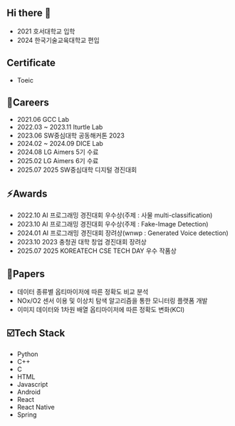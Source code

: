 ## Hi there 👋
  - 2021 호서대학교 입학
  - 2024 한국기술교육대학교 편입
<!--
**lhy0205/lhy0205** is a ✨ _special_ ✨ repository because its `README.md` (this file) appears on your GitHub profile.

Here are some ideas to get you started:

- 🔭 I’m currently working on ...
- 🌱 I’m currently learning ...
- 👯 I’m looking to collaborate on ...
- 🤔 I’m looking for help with ...
- 💬 Ask me about ...
- 📫 How to reach me: ...
- 😄 Pronouns: ...
- ⚡ Fun fact: ...
-->
## Certificate 
  - Toeic 
    
## 📝Careers
  - 2021.06 GCC Lab
  - 2022.03 ~ 2023.11 Iturtle Lab
  - 2023.06 SW중심대학 공동해커톤 2023
  - 2024.02 ~ 2024.09 DICE Lab 
  - 2024.08 LG Aimers 5기 수료
  - 2025.02 LG Aimers 6기 수료
  - 2025.07 2025 SW중심대학 디지털 경진대회
    
## ⚡Awards
  - 2022.10 AI 프로그래밍 경진대회 우수상(주제 : 사물 multi-classification)
  - 2023.10 AI 프로그래밍 경진대회 우수상(주제 : Fake-Image Detection)
  - 2024.01 AI 프로그래밍 경진대회 장려상(wnwp : Generated Voice detection)
  - 2023.10 2023 충청권 대학 창업 경진대회 장려상
  - 2025.07 2025 KOREATECH CSE TECH DAY 우수 작품상
    
## 📎Papers
  - 데이터 종류별 옵티마이저에 따른 정확도 비교 분석
  - NOx/O2 센서 이용 및 이상치 탐색 알고리즘을 통한 모니터링 플랫폼 개발
  - 이미지 데이터와 1차원 배열 옵티마이저에 따른 정확도 변화(KCI)

## ☑️Tech Stack
  - Python
  - C++
  - C
  - HTML
  - Javascript
  - Android
  - React
  - React Native
  - Spring
